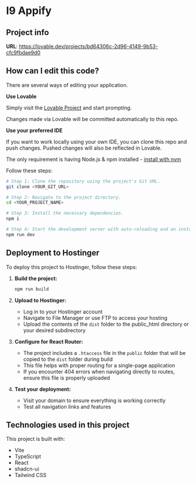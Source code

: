 
# I9 Appify

## Project info

**URL**: https://lovable.dev/projects/bd64306c-2d96-4149-9b53-cfc9fbdae9d0

## How can I edit this code?

There are several ways of editing your application.

**Use Lovable**

Simply visit the [Lovable Project](https://lovable.dev/projects/bd64306c-2d96-4149-9b53-cfc9fbdae9d0) and start prompting.

Changes made via Lovable will be committed automatically to this repo.

**Use your preferred IDE**

If you want to work locally using your own IDE, you can clone this repo and push changes. Pushed changes will also be reflected in Lovable.

The only requirement is having Node.js & npm installed - [install with nvm](https://github.com/nvm-sh/nvm#installing-and-updating)

Follow these steps:

```sh
# Step 1: Clone the repository using the project's Git URL.
git clone <YOUR_GIT_URL>

# Step 2: Navigate to the project directory.
cd <YOUR_PROJECT_NAME>

# Step 3: Install the necessary dependencies.
npm i

# Step 4: Start the development server with auto-reloading and an instant preview.
npm run dev
```

## Deployment to Hostinger

To deploy this project to Hostinger, follow these steps:

1. **Build the project:**
   ```sh
   npm run build
   ```

2. **Upload to Hostinger:**
   - Log in to your Hostinger account
   - Navigate to File Manager or use FTP to access your hosting
   - Upload the contents of the `dist` folder to the public_html directory or your desired subdirectory

3. **Configure for React Router:**
   - The project includes a `.htaccess` file in the `public` folder that will be copied to the `dist` folder during build
   - This file helps with proper routing for a single-page application
   - If you encounter 404 errors when navigating directly to routes, ensure this file is properly uploaded

4. **Test your deployment:**
   - Visit your domain to ensure everything is working correctly
   - Test all navigation links and features

## Technologies used in this project

This project is built with:

- Vite
- TypeScript
- React
- shadcn-ui
- Tailwind CSS

